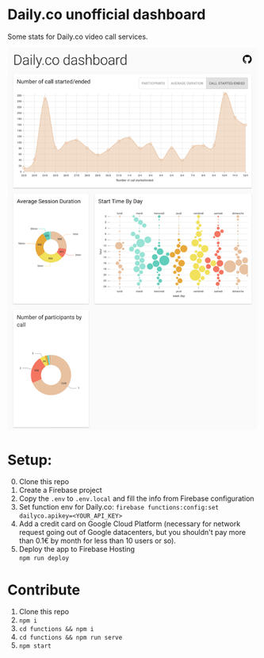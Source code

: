 # Daily.co unofficial dashboard

Some stats for Daily.co video call services. 

![Screenshot](https://raw.githubusercontent.com/HugoGresse/Daily.co-dashboard/master/public/screenshot.png)

# Setup:
0. Clone this repo
1. Create a Firebase project
2. Copy the `.env` to `.env.local` and fill the info from Firebase configuration
3. Set function env for Daily.co: `firebase functions:config:set dailyco.apikey=<YOUR_API_KEY>`
4. Add a credit card on Google Cloud Platform (necessary for network request going out of Google datacenters, but you shouldn't pay more than 0.1€ by month for less than 10 users or so).
4. Deploy the app to Firebase Hosting  
    `npm run deploy`


# Contribute
1. Clone this repo
2. `npm i`
3. `cd functions && npm i`
4. `cd functions && npm run serve`
5. `npm start`
